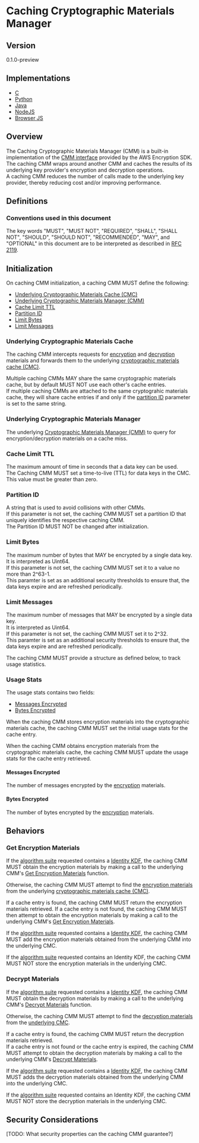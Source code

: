 [//]: # (Copyright 2019 Amazon.com, Inc. or its affiliates. All Rights Reserved.)
[//]: # (SPDX-License-Identifier: CC-BY-SA-4.0)

# Caching Cryptographic Materials Manager

## Version

0.1.0-preview

## Implementations

- [C](https://github.com/aws/aws-encryption-sdk-c/blob/master/include/aws/cryptosdk/cache.h)
- [Python](https://github.com/aws/aws-encryption-sdk-python/blob/master/src/aws_encryption_sdk/materials_managers/caching.py)
- [Java](https://github.com/aws/aws-encryption-sdk-java/blob/master/src/main/java/com/amazonaws/encryptionsdk/caching/CachingCryptoMaterialsManager.java)
- [NodeJS](https://github.com/awslabs/aws-encryption-sdk-javascript/blob/master/modules/caching-materials-manager-node/src/caching_materials_manager_node.ts)
- [Browser JS](https://github.com/awslabs/aws-encryption-sdk-javascript/blob/master/modules/caching-materials-manager-browser/src/caching_materials_manager_browser.ts)

## Overview

The Caching Cryptographic Materials Manager (CMM) is a built-in implementation of the [CMM interface](cmm-interface.md) provided by the AWS Encryption SDK.  
The caching CMM wraps around another CMM and caches the results of its underlying key provider's encryption and decryption operations.  
A caching CMM reduces the number of calls made to the underlying key provider, thereby reducing cost and/or improving performance.  

## Definitions

### Conventions used in this document

The key words "MUST", "MUST NOT", "REQUIRED", "SHALL", "SHALL NOT", "SHOULD", "SHOULD NOT", "RECOMMENDED", "MAY", and "OPTIONAL" 
in this document are to be interpreted as described in [RFC 2119](https://tools.ietf.org/html/rfc2119).

## Initialization 

On caching CMM initialization, a caching CMM MUST define the following: 

- [Underlying Cryptographic Materials Cache (CMC)](#underlying-cryptographic-materials-cache)
- [Underlying Cryptographic Materials Manager (CMM)](#underlying-cryptographic-materials-manager)
- [Cache Limit TTL](#cache-limit-ttl)
- [Partition ID](#partition-id)
- [Limit Bytes](#limit-bytes)
- [Limit Messages](#limit-messages)

### Underlying Cryptographic Materials Cache 

The caching CMM intercepts requests for [encryption](cmm-interface.md#encryption-materials-request) and 
[decryption](cmm-interface.md#decrypt-materials-request) materials
and forwards them to the underlying [cryptographic materials cache (CMC)](cryptographic-materials-cache.md).  

Multiple caching CMMs MAY share the same cryptographic materials cache, 
but by default MUST NOT use each other's cache entries.  
If multiple caching CMMs are attached to the same cryptograhic materials cache, 
they will share cache entries if and only if the [partition ID](#partition-id) parameter is set to the same string.

### Underlying Cryptographic Materials Manager 

The underlying [Cryptographic Materials Manager (CMM)](cmm-interface.md#supported-cmms) 
to query for encryption/decryption materials on a cache miss.    

### Cache Limit TTL

The maximum amount of time in seconds that a data key can be used.  
The Caching CMM MUST set a time-to-live (TTL) for data keys in the CMC.  
This value must be greater than zero.  

### Partition ID

A string that is used to avoid collisions with other CMMs.  
If this parameter is not set, the caching CMM MUST set a partition ID 
that uniquely identifies the respective caching CMM.  
The Partition ID MUST NOT be changed after initialization.  

### Limit Bytes 

The maximum number of bytes that MAY be encrypted by a single data key.  
It is interpreted as Uint64.  
If this parameter is not set, the caching CMM MUST set it to a value no more than 2^63-1.    
This paramter is set as an additional security thresholds to ensure that,
the data keys expire and are refreshed periodically.  

### Limit Messages 

The maximum number of messages that MAY be encrypted by a single data key.  
It is interpreted as Uint64.   
If this parameter is not set, the caching CMM MUST set it to 2^32.  
This paramter is set as an additional security thresholds to ensure that, 
the data keys expire and are refreshed periodically.  

The caching CMM MUST provide a structure as defined below, 
to track usage statistics. 

### Usage Stats 

The usage stats contains two fields: 

- [Messages Encrypted](#messages-encrypted) 
- [Bytes Encrypted](#bytes-encrypted) 

When the caching CMM stores encryption materials into the cryptographic materials cache, 
the caching CMM MUST set the initial usage stats for the cache entry.

When the caching CMM obtains encryption materials from the cryptographic materials cache, 
the caching CMM MUST update the usage stats for the cache entry retrieved. 

#### Messages Encrypted

The number of messages encrypted by the [encryption](structures.md#encryption-materials) materials.  

#### Bytes Encrypted

The number of bytes encrypted by the [encryption](structures.md#encryption-materials) materials.  

## Behaviors

### Get Encryption Materials

If the [algorithm suite](algorithm-suites.md) requested contains a [Identity KDF](algorithm-suites.md#identity-kdf), 
the caching CMM MUST obtain the encryption materials by making a call to the underlying CMM's [Get Encryption Materials](cmm-interface.md#get-encryption-materials) function.  

Otherwise, the caching CMM MUST attempt to find the [encryption materials](structures.md#encryption-materials) 
from the underlying [cryptographic materials cache (CMC)](#underlying-cryptographic-materials-cache).  

If a cache entry is found, the caching CMM MUST return the encryption materials retrieved.
If a cache entry is not found, the caching CMM MUST then attempt to obtain the encryption materials 
by making a call to the underlying CMM's [Get Encryption Materials](cmm-interface.md#get-encryption-materials).  

If the [algorithm suite](algorithm-suites.md) requested contains a [Identity KDF](algorithm-suites.md#identity-kdf),
the caching CMM MUST add the encryption materials obtained from the underlying CMM into the underlying CMC.  

If the [algorithm suite](algorithm-suites.md) requested contains an Identity KDF,
the caching CMM MUST NOT store the encryption materials in the underlying CMC.  

### Decrypt Materials

If the [algorithm suite](algorithm-suites.md) requested contains a [Identity KDF](algorithm-suites.md#identity-kdf), 
the caching CMM MUST obtain the decryption materials by making a call to the underlying CMM's [Decrypt Materials](cmm-interface.md#decrypt-materials) function.   

Otherwise, the caching CMM MUST attempt to find the [decryption materials](structures.md#decryption-materials) 
from the [underlying CMC](#underlying-cryptographic-materials-cache).

If a cache entry is found, the cachimg CMM MUST return the decryption materials retrieved.   
If a cache entry is not found or the cache entry is expired, the caching CMM MUST attempt to obtain the decryption materials 
by making a call to the underlying CMM's [Decrypt Materials](cmm-interface.md#decrypt-materials).

If the [algorithm suite](algorithm-suites.md) requested contains a [Identity KDF](algorithm-suites.md#identity-kdf), 
the caching CMM MUST adds the decryption materials obtained from the underlying CMM into the underlying CMC.  

If the [algorithm suite](algorithm-suites.md) requested contains an Identity KDF,
the caching CMM MUST NOT store the decryption materials in the underlying CMC.

## Security Considerations

[TODO: What security properties can the caching CMM guarantee?] 

